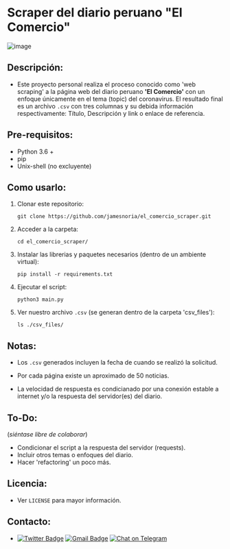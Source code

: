 # Scraper del diario peruano "El Comercio"

![image](https://drive.google.com/uc?export=view&id=1i-gHILYoR5i6iXEqkq1Fzdjtc8s3pldG)

## Descripción:

- Este proyecto personal realiza el proceso conocido como 'web scraping' a la página web del diario peruano **'El Comercio'** con un enfoque únicamente en el tema (topic) del coronavirus. El resultado final es un archivo `.csv` con tres columnas y su debida información respectivamente: Título, Descripción y link o enlace de referencia.

## Pre-requisitos:

- Python 3.6 +
- pip
- Unix-shell (no excluyente)

## Como usarlo:

1. Clonar este repositorio:
    
    ```shell
    git clone https://github.com/jamesnoria/el_comercio_scraper.git
    ```

2. Acceder a la carpeta:

    ```shell
    cd el_comercio_scraper/ 
    ```

3. Instalar las librerias y paquetes necesarios (dentro de un ambiente virtual): 
    
    ```shell
    pip install -r requirements.txt
    ```

4. Ejecutar el script:

    ```shell
    python3 main.py 
    ```

5. Ver nuestro archivo `.csv` (se generan dentro de la carpeta 'csv_files'):

    ```shell
    ls ./csv_files/ 
    ```

## Notas:
- Los `.csv` generados incluyen la fecha de cuando se realizó la solicitud.

- Por cada página existe un aproximado de 50 noticias.

- La velocidad de respuesta es condicianado por una conexión estable a internet y/o la respuesta del servidor(es) del diario.

## To-Do:
(*siéntase libre de colaborar*)

- Condicionar el script a la respuesta del servidor (requests).
- Incluir otros temas o enfoques del diario.
- Hacer 'refactoring' un poco más.

## Licencia:

- Ver `LICENSE` para mayor información.

## Contacto:

- [![Twitter Badge](https://img.shields.io/badge/-James_Noria-1ca0f1?style=flat-square&logo=twitter&logoColor=white&link=https://twitter.com/jamesnoria)](https://twitter.com/jamesnoria) [![Gmail Badge](https://img.shields.io/badge/-jamesnoria@gmail.com-c14438?style=flat-square&logo=Gmail&logoColor=white&link=mailto:jamesnoria@gmail.com)](mailto:jamesnoria@gmail.com) [![Chat on Telegram](https://img.shields.io/badge/Chat%20on-Telegram-brightgreen.svg)](https://t.me/jamesnoria)